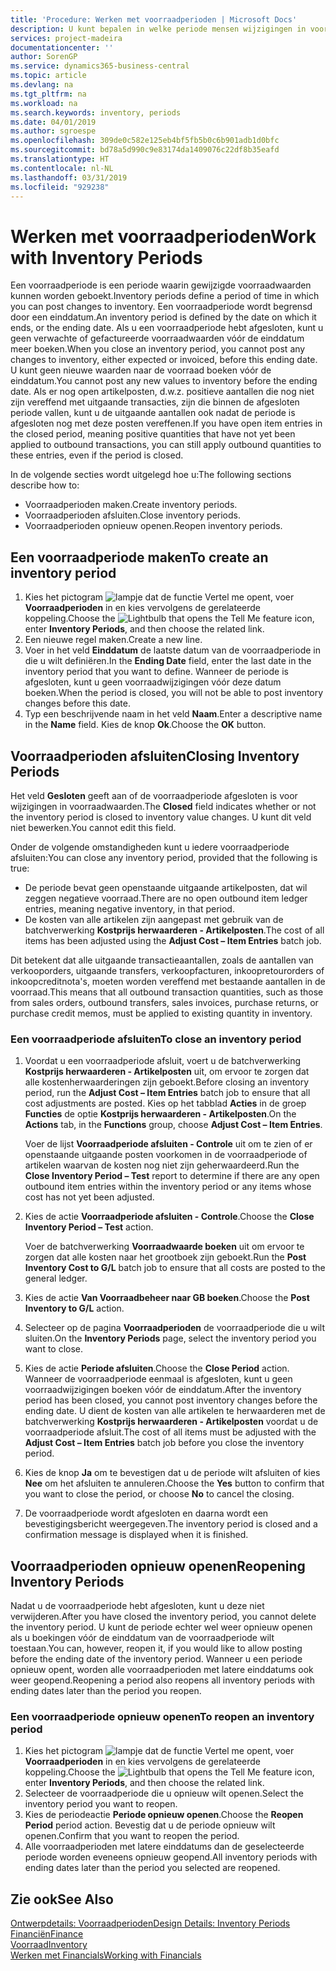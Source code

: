 ```yaml
---
title: 'Procedure: Werken met voorraadperioden | Microsoft Docs'
description: U kunt bepalen in welke periode mensen wijzigingen in voorraad kunnen boeken door voorraadperioden te definiëren.
services: project-madeira
documentationcenter: ''
author: SorenGP
ms.service: dynamics365-business-central
ms.topic: article
ms.devlang: na
ms.tgt_pltfrm: na
ms.workload: na
ms.search.keywords: inventory, periods
ms.date: 04/01/2019
ms.author: sgroespe
ms.openlocfilehash: 309de0c582e125eb4bf5fb5b0c6b901adb1d0bfc
ms.sourcegitcommit: bd78a5d990c9e83174da1409076c22df8b35eafd
ms.translationtype: HT
ms.contentlocale: nl-NL
ms.lasthandoff: 03/31/2019
ms.locfileid: "929238"
---
```

# <a name="work-with-inventory-periods"></a><span data-ttu-id="16487-103">Werken met voorraadperioden</span><span class="sxs-lookup"><span data-stu-id="16487-103">Work with Inventory Periods</span></span>
<span data-ttu-id="16487-104">Een voorraadperiode is een periode waarin gewijzigde voorraadwaarden kunnen worden geboekt.</span><span class="sxs-lookup"><span data-stu-id="16487-104">Inventory periods define a period of time in which you can post changes to inventory.</span></span> <span data-ttu-id="16487-105">Een voorraadperiode wordt begrensd door een einddatum.</span><span class="sxs-lookup"><span data-stu-id="16487-105">An inventory period is defined by the date on which it ends, or the ending date.</span></span> <span data-ttu-id="16487-106">Als u een voorraadperiode hebt afgesloten, kunt u geen verwachte of gefactureerde voorraadwaarden vóór de einddatum meer boeken.</span><span class="sxs-lookup"><span data-stu-id="16487-106">When you close an inventory period, you cannot post any changes to inventory, either expected or invoiced, before this ending date.</span></span> <span data-ttu-id="16487-107">U kunt geen nieuwe waarden naar de voorraad boeken vóór de einddatum.</span><span class="sxs-lookup"><span data-stu-id="16487-107">You cannot post any new values to inventory before the ending date.</span></span> <span data-ttu-id="16487-108">Als er nog open artikelposten, d.w.z. positieve aantallen die nog niet zijn vereffend met uitgaande transacties, zijn die binnen de afgesloten periode vallen, kunt u de uitgaande aantallen ook nadat de periode is afgesloten nog met deze posten vereffenen.</span><span class="sxs-lookup"><span data-stu-id="16487-108">If you have open item entries in the closed period, meaning positive quantities that have not yet been applied to outbound transactions, you can still apply outbound quantities to these entries, even if the period is closed.</span></span>  

<span data-ttu-id="16487-109">In de volgende secties wordt uitgelegd hoe u:</span><span class="sxs-lookup"><span data-stu-id="16487-109">The following sections describe how to:</span></span>  

* <span data-ttu-id="16487-110">Voorraadperioden maken.</span><span class="sxs-lookup"><span data-stu-id="16487-110">Create inventory periods.</span></span>  
* <span data-ttu-id="16487-111">Voorraadperioden afsluiten.</span><span class="sxs-lookup"><span data-stu-id="16487-111">Close inventory periods.</span></span>  
* <span data-ttu-id="16487-112">Voorraadperioden opnieuw openen.</span><span class="sxs-lookup"><span data-stu-id="16487-112">Reopen inventory periods.</span></span>  

## <a name="to-create-an-inventory-period"></a><span data-ttu-id="16487-113">Een voorraadperiode maken</span><span class="sxs-lookup"><span data-stu-id="16487-113">To create an inventory period</span></span>  
1. <span data-ttu-id="16487-114">Kies het pictogram ![lampje dat de functie Vertel me opent](media/ui-search/search_small.png "Vertel me wat u wilt doen"), voer **Voorraadperioden** in en kies vervolgens de gerelateerde koppeling.</span><span class="sxs-lookup"><span data-stu-id="16487-114">Choose the ![Lightbulb that opens the Tell Me feature](media/ui-search/search_small.png "Tell me what you want to do") icon, enter **Inventory Periods**, and then choose the related link.</span></span>  
2. <span data-ttu-id="16487-115">Een nieuwe regel maken.</span><span class="sxs-lookup"><span data-stu-id="16487-115">Create a new line.</span></span>  
3. <span data-ttu-id="16487-116">Voer in het veld **Einddatum** de laatste datum van de voorraadperiode in die u wilt definiëren.</span><span class="sxs-lookup"><span data-stu-id="16487-116">In the **Ending Date** field, enter the last date in the inventory period that you want to define.</span></span> <span data-ttu-id="16487-117">Wanneer de periode is afgesloten, kunt u geen voorraadwijzigingen vóór deze datum boeken.</span><span class="sxs-lookup"><span data-stu-id="16487-117">When the period is closed, you will not be able to post inventory changes before this date.</span></span>  
4. <span data-ttu-id="16487-118">Typ een beschrijvende naam in het veld **Naam**.</span><span class="sxs-lookup"><span data-stu-id="16487-118">Enter a descriptive name in the **Name** field.</span></span> <span data-ttu-id="16487-119">Kies de knop **Ok**.</span><span class="sxs-lookup"><span data-stu-id="16487-119">Choose the **OK** button.</span></span>  

## <a name="closing-inventory-periods"></a><span data-ttu-id="16487-120">Voorraadperioden afsluiten</span><span class="sxs-lookup"><span data-stu-id="16487-120">Closing Inventory Periods</span></span>  
<span data-ttu-id="16487-121">Het veld **Gesloten** geeft aan of de voorraadperiode afgesloten is voor wijzigingen in voorraadwaarden.</span><span class="sxs-lookup"><span data-stu-id="16487-121">The **Closed** field indicates whether or not the inventory period is closed to inventory value changes.</span></span> <span data-ttu-id="16487-122">U kunt dit veld niet bewerken.</span><span class="sxs-lookup"><span data-stu-id="16487-122">You cannot edit this field.</span></span>  

<span data-ttu-id="16487-123">Onder de volgende omstandigheden kunt u iedere voorraadperiode afsluiten:</span><span class="sxs-lookup"><span data-stu-id="16487-123">You can close any inventory period, provided that the following is true:</span></span>  

* <span data-ttu-id="16487-124">De periode bevat geen openstaande uitgaande artikelposten, dat wil zeggen negatieve voorraad.</span><span class="sxs-lookup"><span data-stu-id="16487-124">There are no open outbound item ledger entries, meaning negative inventory, in that period.</span></span>  
* <span data-ttu-id="16487-125">De kosten van alle artikelen zijn aangepast met gebruik van de batchverwerking **Kostprijs herwaarderen - Artikelposten**.</span><span class="sxs-lookup"><span data-stu-id="16487-125">The cost of all items has been adjusted using the **Adjust Cost – Item Entries** batch job.</span></span>  

<span data-ttu-id="16487-126">Dit betekent dat alle uitgaande transactieaantallen, zoals de aantallen van verkooporders, uitgaande transfers, verkoopfacturen, inkoopretourorders of inkoopcreditnota's, moeten worden vereffend met bestaande aantallen in de voorraad.</span><span class="sxs-lookup"><span data-stu-id="16487-126">This means that all outbound transaction quantities, such as those from sales orders, outbound transfers, sales invoices, purchase returns, or purchase credit memos, must be applied to existing quantity in inventory.</span></span>  

### <a name="to-close-an-inventory-period"></a><span data-ttu-id="16487-127">Een voorraadperiode afsluiten</span><span class="sxs-lookup"><span data-stu-id="16487-127">To close an inventory period</span></span>  
1. <span data-ttu-id="16487-128">Voordat u een voorraadperiode afsluit, voert u de batchverwerking **Kostprijs herwaarderen - Artikelposten** uit, om ervoor te zorgen dat alle kostenherwaarderingen zijn geboekt.</span><span class="sxs-lookup"><span data-stu-id="16487-128">Before closing an inventory period, run the **Adjust Cost – Item Entries** batch job to ensure that all cost adjustments are posted.</span></span> <span data-ttu-id="16487-129">Kies op het tabblad **Acties** in de groep **Functies** de optie **Kostprijs herwaarderen - Artikelposten**.</span><span class="sxs-lookup"><span data-stu-id="16487-129">On the **Actions** tab, in the **Functions** group, choose **Adjust Cost – Item Entries**.</span></span>  

     <span data-ttu-id="16487-130">Voer de lijst **Voorraadperiode afsluiten - Controle** uit om te zien of er openstaande uitgaande posten voorkomen in de voorraadperiode of artikelen waarvan de kosten nog niet zijn geherwaardeerd.</span><span class="sxs-lookup"><span data-stu-id="16487-130">Run the **Close Inventory Period – Test** report to determine if there are any open outbound item entries within the inventory period or any items whose cost has not yet been adjusted.</span></span>  
2. <span data-ttu-id="16487-131">Kies de actie **Voorraadperiode afsluiten - Controle**.</span><span class="sxs-lookup"><span data-stu-id="16487-131">Choose the **Close Inventory Period – Test** action.</span></span>  

     <span data-ttu-id="16487-132">Voer de batchverwerking **Voorraadwaarde boeken** uit om ervoor te zorgen dat alle kosten naar het grootboek zijn geboekt.</span><span class="sxs-lookup"><span data-stu-id="16487-132">Run the **Post Inventory Cost to G/L** batch job to ensure that all costs are posted to the general ledger.</span></span>  
3. <span data-ttu-id="16487-133">Kies de actie **Van Voorraadbeheer naar GB boeken**.</span><span class="sxs-lookup"><span data-stu-id="16487-133">Choose the **Post Inventory to G/L** action.</span></span>  
4. <span data-ttu-id="16487-134">Selecteer op de pagina **Voorraadperioden** de voorraadperiode die u wilt sluiten.</span><span class="sxs-lookup"><span data-stu-id="16487-134">On the **Inventory Periods** page, select the inventory period you want to close.</span></span>  
5. <span data-ttu-id="16487-135">Kies de actie **Periode afsluiten**.</span><span class="sxs-lookup"><span data-stu-id="16487-135">Choose the **Close Period** action.</span></span> <span data-ttu-id="16487-136">Wanneer de voorraadperiode eenmaal is afgesloten, kunt u geen voorraadwijzigingen boeken vóór de einddatum.</span><span class="sxs-lookup"><span data-stu-id="16487-136">After the inventory period has been closed, you cannot post inventory changes before the ending date.</span></span> <span data-ttu-id="16487-137">U dient de kosten van alle artikelen te herwaarderen met de batchverwerking **Kostprijs herwaarderen - Artikelposten** voordat u de voorraadperiode afsluit.</span><span class="sxs-lookup"><span data-stu-id="16487-137">The cost of all items must be adjusted with the **Adjust Cost – Item Entries** batch job before you close the inventory period.</span></span>  
6. <span data-ttu-id="16487-138">Kies de knop **Ja** om te bevestigen dat u de periode wilt afsluiten of kies **Nee** om het afsluiten te annuleren.</span><span class="sxs-lookup"><span data-stu-id="16487-138">Choose the **Yes** button to confirm that you want to close the period, or choose **No** to cancel the closing.</span></span>  
7. <span data-ttu-id="16487-139">De voorraadperiode wordt afgesloten en daarna wordt een bevestigingsbericht weergegeven.</span><span class="sxs-lookup"><span data-stu-id="16487-139">The inventory period is closed and a confirmation message is displayed when it is finished.</span></span>  

## <a name="reopening-inventory-periods"></a><span data-ttu-id="16487-140">Voorraadperioden opnieuw openen</span><span class="sxs-lookup"><span data-stu-id="16487-140">Reopening Inventory Periods</span></span>  
<span data-ttu-id="16487-141">Nadat u de voorraadperiode hebt afgesloten, kunt u deze niet verwijderen.</span><span class="sxs-lookup"><span data-stu-id="16487-141">After you have closed the inventory period, you cannot delete the inventory period.</span></span> <span data-ttu-id="16487-142">U kunt de periode echter wel weer opnieuw openen als u boekingen vóór de einddatum van de voorraadperiode wilt toestaan.</span><span class="sxs-lookup"><span data-stu-id="16487-142">You can, however, reopen it, if you would like to allow posting before the ending date of the inventory period.</span></span> <span data-ttu-id="16487-143">Wanneer u een periode opnieuw opent, worden alle voorraadperioden met latere einddatums ook weer geopend.</span><span class="sxs-lookup"><span data-stu-id="16487-143">Reopening a period also reopens all inventory periods with ending dates later than the period you reopen.</span></span>  

### <a name="to-reopen-an-inventory-period"></a><span data-ttu-id="16487-144">Een voorraadperiode opnieuw openen</span><span class="sxs-lookup"><span data-stu-id="16487-144">To reopen an inventory period</span></span>  
1. <span data-ttu-id="16487-145">Kies het pictogram ![lampje dat de functie Vertel me opent](media/ui-search/search_small.png "Vertel me wat u wilt doen"), voer **Voorraadperioden** in en kies vervolgens de gerelateerde koppeling.</span><span class="sxs-lookup"><span data-stu-id="16487-145">Choose the ![Lightbulb that opens the Tell Me feature](media/ui-search/search_small.png "Tell me what you want to do") icon, enter **Inventory Periods**, and then choose the related link.</span></span>  
2. <span data-ttu-id="16487-146">Selecteer de voorraadperiode die u opnieuw wilt openen.</span><span class="sxs-lookup"><span data-stu-id="16487-146">Select the inventory period you want to reopen.</span></span>  
3. <span data-ttu-id="16487-147">Kies de periodeactie **Periode opnieuw openen**.</span><span class="sxs-lookup"><span data-stu-id="16487-147">Choose the **Reopen Period** period action.</span></span> <span data-ttu-id="16487-148">Bevestig dat u de periode opnieuw wilt openen.</span><span class="sxs-lookup"><span data-stu-id="16487-148">Confirm that you want to reopen the period.</span></span>  
4. <span data-ttu-id="16487-149">Alle voorraadperioden met latere einddatums dan de geselecteerde periode worden eveneens opnieuw geopend.</span><span class="sxs-lookup"><span data-stu-id="16487-149">All inventory periods with ending dates later than the period you selected are reopened.</span></span>  

## <a name="see-also"></a><span data-ttu-id="16487-150">Zie ook</span><span class="sxs-lookup"><span data-stu-id="16487-150">See Also</span></span>  
[<span data-ttu-id="16487-151">Ontwerpdetails: Voorraadperioden</span><span class="sxs-lookup"><span data-stu-id="16487-151">Design Details: Inventory Periods</span></span>](design-details-inventory-periods.md)  
[<span data-ttu-id="16487-152">Financiën</span><span class="sxs-lookup"><span data-stu-id="16487-152">Finance</span></span>](finance.md)  
[<span data-ttu-id="16487-153">Voorraad</span><span class="sxs-lookup"><span data-stu-id="16487-153">Inventory</span></span>](inventory-manage-inventory.md)  
[<span data-ttu-id="16487-154">Werken met Financials</span><span class="sxs-lookup"><span data-stu-id="16487-154">Working with Financials</span></span>](ui-work-product.md)
